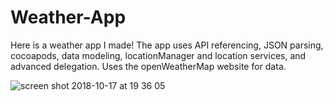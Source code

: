 # Weather-App
Here is a weather app I made!  The app uses API referencing, JSON parsing, cocoapods, data modeling, locationManager and location services, and advanced delegation.  Uses the openWeatherMap website for data. 

![screen shot 2018-10-17 at 19 36 05](https://user-images.githubusercontent.com/43976402/47081286-27605080-d245-11e8-961e-4e804eac04e8.png)

